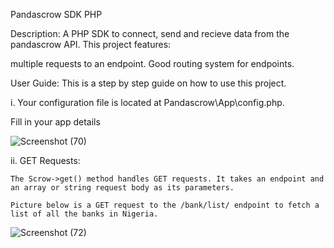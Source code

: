 Pandascrow SDK PHP

Description:
A PHP SDK to connect, send and recieve data from the pandascrow API. 
This project features:

multiple requests to an endpoint.
Good routing system for endpoints.

User Guide:
This is a step by step guide on how to use this project.

i. Your configuration file is located at Pandascrow\App\config.php.

   Fill in your app details

   
   ![Screenshot (70)](https://github.com/bofa26/pandascrow-php-sdk/assets/127630429/caf8f16e-9306-409b-9acd-2997b0d5110b)

ii. GET Requests:

    The Scrow->get() method handles GET requests. It takes an endpoint and an array or string request body as its parameters.
    
    Picture below is a GET request to the /bank/list/ endpoint to fetch a list of all the banks in Nigeria.    
   
   ![Screenshot (72)](https://github.com/bofa26/pandascrow-php-sdk/assets/127630429/44db7e49-ab21-4342-91fd-bace4c2d3738)




       

